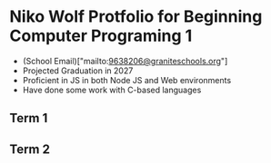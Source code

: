 # Niko Wolf Protfolio for Beginning Computer Programing 1
- (School Email)["mailto:9638206@graniteschools.org"]
- Projected Graduation in 2027
- Proficient in JS in both Node JS and Web environments
- Have done some work with C-based languages

## Term 1

## Term 2
